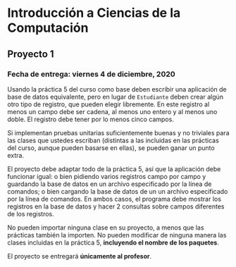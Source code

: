 Introducción a Ciencias de la Computación
=========================================

Proyecto 1
----------

### Fecha de entrega: viernes 4 de diciembre, 2020

Usando la práctica 5 del curso como base deben escribir una aplicación de base
de datos equivalente, pero en lugar de `Estudiante` deben crear algún otro tipo
de registro, que pueden elegir libremente. En este registro al menos un campo
debe ser cadena, al menos uno entero y al menos uno doble. El registro debe
tener por lo menos cinco campos.

Si implementan pruebas unitarias suficientemente buenas y no triviales para las
clases que ustedes escriban (distintas a las incluidas en las prácticas del
curso, aunque pueden basarse en ellas), se pueden ganar un punto extra.

El proyecto debe adaptar todo de la práctica 5, así que la aplicación debe
funcionar igual: o bien pidiendo varios registros campo por campo y guardando la
base de datos en un archivo especificado por la línea de comandos; o bien
cargando la base de datos de un un archivo especificado por la línea de
comandos. En ambos casos, el programa debe mostrar los registros en la base de
datos y hacer 2 consultas sobre campos diferentes de los registros.

No pueden importar ninguna clase en su proyecto, a menos que las prácticas
también la importen. No pueden modificar de ninguna manera las clases incluidas
en la práctica 5, **incluyendo el nombre de los paquetes**.

El proyecto se entregará **únicamente al profesor**.
